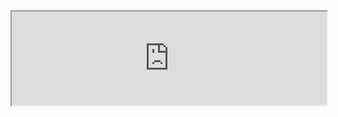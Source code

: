 ---
---


<iframe style="width:100%" src="https://docs.google.com/document/d/e/2PACX-1vTxRBUYF5d7Gmqq0VnEGo0h5uTwKX7qzZwT4HeTOlXLjJ1YOj8GrCmLG4PcXisFGqyOYnZi5g8R2HJt/pub?embedded=true"></iframe>
